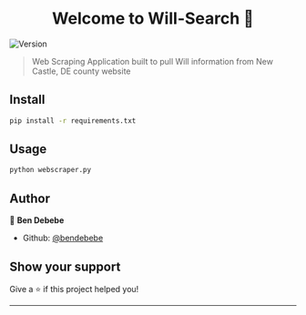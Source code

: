 <h1 align="center">Welcome to Will-Search 👋</h1>
<p>
  <img alt="Version" src="https://img.shields.io/badge/version-1.0-blue.svg?cacheSeconds=2592000" />
</p>

> Web Scraping Application built to pull Will information from New Castle, DE county website

## Install

```sh
pip install -r requirements.txt
```

## Usage

```sh
python webscraper.py
```

## Author

👤 **Ben Debebe**

* Github: [@bendebebe](https://github.com/bendebebe)

## Show your support

Give a ⭐️ if this project helped you!

***